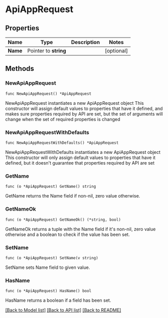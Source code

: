 # ApiAppRequest

## Properties

Name | Type | Description | Notes
------------ | ------------- | ------------- | -------------
**Name** | Pointer to **string** |  | [optional] 

## Methods

### NewApiAppRequest

`func NewApiAppRequest() *ApiAppRequest`

NewApiAppRequest instantiates a new ApiAppRequest object
This constructor will assign default values to properties that have it defined,
and makes sure properties required by API are set, but the set of arguments
will change when the set of required properties is changed

### NewApiAppRequestWithDefaults

`func NewApiAppRequestWithDefaults() *ApiAppRequest`

NewApiAppRequestWithDefaults instantiates a new ApiAppRequest object
This constructor will only assign default values to properties that have it defined,
but it doesn't guarantee that properties required by API are set

### GetName

`func (o *ApiAppRequest) GetName() string`

GetName returns the Name field if non-nil, zero value otherwise.

### GetNameOk

`func (o *ApiAppRequest) GetNameOk() (*string, bool)`

GetNameOk returns a tuple with the Name field if it's non-nil, zero value otherwise
and a boolean to check if the value has been set.

### SetName

`func (o *ApiAppRequest) SetName(v string)`

SetName sets Name field to given value.

### HasName

`func (o *ApiAppRequest) HasName() bool`

HasName returns a boolean if a field has been set.


[[Back to Model list]](../README.md#documentation-for-models) [[Back to API list]](../README.md#documentation-for-api-endpoints) [[Back to README]](../README.md)


